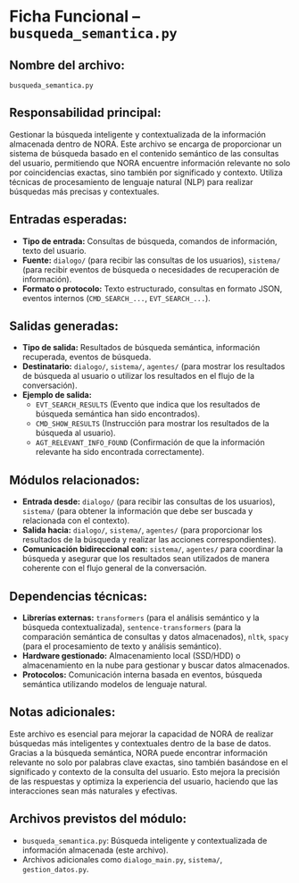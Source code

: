 # Ficha Funcional – `busqueda_semantica.py`

## Nombre del archivo:
`busqueda_semantica.py`

## Responsabilidad principal:
Gestionar la búsqueda inteligente y contextualizada de la información almacenada dentro de NORA. Este archivo se encarga de proporcionar un sistema de búsqueda basado en el contenido semántico de las consultas del usuario, permitiendo que NORA encuentre información relevante no solo por coincidencias exactas, sino también por significado y contexto. Utiliza técnicas de procesamiento de lenguaje natural (NLP) para realizar búsquedas más precisas y contextuales.

## Entradas esperadas:
- **Tipo de entrada:** Consultas de búsqueda, comandos de información, texto del usuario.
- **Fuente:** `dialogo/` (para recibir las consultas de los usuarios), `sistema/` (para recibir eventos de búsqueda o necesidades de recuperación de información).
- **Formato o protocolo:** Texto estructurado, consultas en formato JSON, eventos internos (`CMD_SEARCH_...`, `EVT_SEARCH_...`).

## Salidas generadas:
- **Tipo de salida:** Resultados de búsqueda semántica, información recuperada, eventos de búsqueda.
- **Destinatario:** `dialogo/`, `sistema/`, `agentes/` (para mostrar los resultados de búsqueda al usuario o utilizar los resultados en el flujo de la conversación).
- **Ejemplo de salida:**
  - `EVT_SEARCH_RESULTS` (Evento que indica que los resultados de búsqueda semántica han sido encontrados).
  - `CMD_SHOW_RESULTS` (Instrucción para mostrar los resultados de la búsqueda al usuario).
  - `AGT_RELEVANT_INFO_FOUND` (Confirmación de que la información relevante ha sido encontrada correctamente).

## Módulos relacionados:
- **Entrada desde:** `dialogo/` (para recibir las consultas de los usuarios), `sistema/` (para obtener la información que debe ser buscada y relacionada con el contexto).
- **Salida hacia:** `dialogo/`, `sistema/`, `agentes/` (para proporcionar los resultados de la búsqueda y realizar las acciones correspondientes).
- **Comunicación bidireccional con:** `sistema/`, `agentes/` para coordinar la búsqueda y asegurar que los resultados sean utilizados de manera coherente con el flujo general de la conversación.

## Dependencias técnicas:
- **Librerías externas:** `transformers` (para el análisis semántico y la búsqueda contextualizada), `sentence-transformers` (para la comparación semántica de consultas y datos almacenados), `nltk`, `spacy` (para el procesamiento de texto y análisis semántico).
- **Hardware gestionado:** Almacenamiento local (SSD/HDD) o almacenamiento en la nube para gestionar y buscar datos almacenados.
- **Protocolos:** Comunicación interna basada en eventos, búsqueda semántica utilizando modelos de lenguaje natural.

## Notas adicionales:
Este archivo es esencial para mejorar la capacidad de NORA de realizar búsquedas más inteligentes y contextuales dentro de la base de datos. Gracias a la búsqueda semántica, NORA puede encontrar información relevante no solo por palabras clave exactas, sino también basándose en el significado y contexto de la consulta del usuario. Esto mejora la precisión de las respuestas y optimiza la experiencia del usuario, haciendo que las interacciones sean más naturales y efectivas.

## Archivos previstos del módulo:
- `busqueda_semantica.py`: Búsqueda inteligente y contextualizada de información almacenada (este archivo).
- Archivos adicionales como `dialogo_main.py`, `sistema/`, `gestion_datos.py`.
